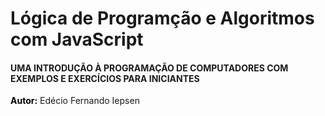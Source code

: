 # Lógica de Programção e Algoritmos com JavaScript

#### UMA INTRODUÇÃO À PROGRAMAÇÃO DE COMPUTADORES COM EXEMPLOS E EXERCÍCIOS PARA INICIANTES

<b style="color:black">Autor:</b> Edécio Fernando Iepsen

